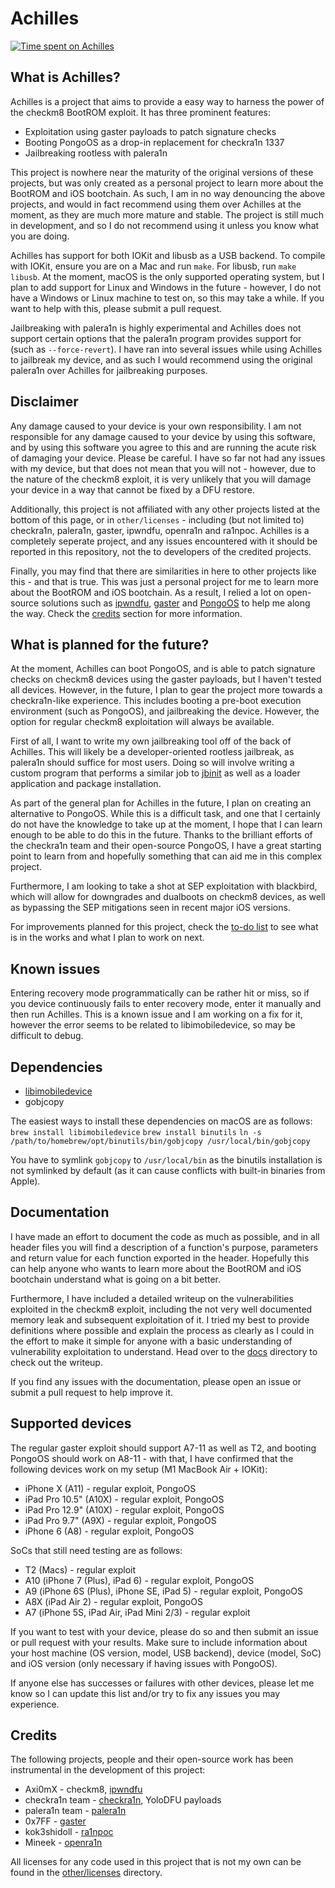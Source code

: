 # Achilles

[![Time spent on Achilles](https://wakatime.com/badge/user/61592169-b9cf-4af8-b6fa-8ac7d4369b01/project/c122878a-9ce8-40b1-a337-e53a7ef5f337.svg)](https://wakatime.com/badge/user/61592169-b9cf-4af8-b6fa-8ac7d4369b01/project/c122878a-9ce8-40b1-a337-e53a7ef5f337)

## What is Achilles?
Achilles is a project that aims to provide a easy way to harness the power of the checkm8 BootROM exploit. It has three prominent features:
* Exploitation using gaster payloads to patch signature checks
* Booting PongoOS as a drop-in replacement for checkra1n 1337
* Jailbreaking rootless with palera1n

This project is nowhere near the maturity of the original versions of these projects, but was only created as a personal project to learn more about the BootROM and iOS bootchain. As such, I am in no way denouncing the above projects, and would in fact recommend using them over Achilles at the moment, as they are much more mature and stable. The project is still much in development, and so I do not recommend using it unless you know what you are doing.

Achilles has support for both IOKit and libusb as a USB backend. To compile with IOKit, ensure you are on a Mac and run `make`. For libusb, run `make libusb`. At the moment, macOS is the only supported operating system, but I plan to add support for Linux and Windows in the future - however, I do not have a Windows or Linux machine to test on, so this may take a while. If you want to help with this, please submit a pull request.

Jailbreaking with palera1n is highly experimental and Achilles does not support certain options that the palera1n program provides support for (such as `--force-revert`). I have ran into several issues while using Achilles to jailbreak my device, and as such I would recommend using the original palera1n over Achilles for jailbreaking purposes.

## Disclaimer
Any damage caused to your device is your own responsibility. I am not responsible for any damage caused to your device by using this software, and by using this software you agree to this and are running the acute risk of damaging your device. Please be careful. I have so far not had any issues with my device, but that does not mean that you will not - however, due to the nature of the checkm8 exploit, it is very unlikely that you will damage your device in a way that cannot be fixed by a DFU restore.

Additionally, this project is not affiliated with any other projects listed at the bottom of this page, or in `other/licenses` - including (but not limited to) checkra1n, palera1n, gaster, ipwndfu, openra1n and ra1npoc. Achilles is a completely seperate project, and any issues encountered with it should be reported in this repository, not the to developers of the credited projects.

Finally, you may find that there are similarities in here to other projects like this - and that is true. This was just a personal project for me to learn more about the BootROM and iOS bootchain. As a result, I relied a lot on open-source solutions such as [ipwndfu](https://github.com/axi0mX/ipwndfu), [gaster](https://github.com/0x7ff/gaster) and [PongoOS](https://github.com/checkra1n/PongoOS) to help me along the way. Check the [credits](#credits) section for more information.

## What is planned for the future?
At the moment, Achilles can boot PongoOS, and is able to patch signature checks on checkm8 devices using the gaster payloads, but I haven't tested all devices. However, in the future, I plan to gear the project more towards a checkra1n-like experience. This includes booting a pre-boot execution environment (such as PongoOS), and jailbreaking the device. However, the option for regular checkm8 exploitation will always be available.

First of all, I want to write my own jailbreaking tool off of the back of Achilles. This will likely be a developer-oriented rootless jailbreak, as palera1n should suffice for most users. Doing so will involve writing a custom program that performs a similar job to [jbinit](https://github.com/palera1n/jbinit) as well as a loader application and package installation.

As part of the general plan for Achilles in the future, I plan on creating an alternative to PongoOS. While this is a difficult task, and one that I certainly do not have the knowledge to take up at the moment, I hope that I can learn enough to be able to do this in the future. Thanks to the brilliant efforts of the checkra1n team and their open-source PongoOS, I have a great starting point to learn from and hopefully something that can aid me in this complex project.

Furthermore, I am looking to take a shot at SEP exploitation with blackbird, which will allow for downgrades and dualboots on checkm8 devices, as well as bypassing the SEP mitigations seen in recent major iOS versions.

For improvements planned for this project, check the [to-do list](TODO.md) to see what is in the works and what I plan to work on next.

## Known issues
Entering recovery mode programmatically can be rather hit or miss, so if you device continuously fails to enter recovery mode, enter it manually and then run Achilles. This is a known issue and I am working on a fix for it, however the error seems to be related to libimobiledevice, so may be difficult to debug.

## Dependencies
* [libimobiledevice](https://github.com/libimobiledevice/libimobiledevice)
* gobjcopy

The easiest ways to install these dependencies on macOS are as follows:
`brew install libimobiledevice`
`brew install binutils`
`ln -s /path/to/homebrew/opt/binutils/bin/gobjcopy /usr/local/bin/gobjcopy`

You have to symlink `gobjcopy` to `/usr/local/bin` as the binutils installation is not symlinked by default (as it can cause conflicts with built-in binaries from Apple).

## Documentation
I have made an effort to document the code as much as possible, and in all header files you will find a description of a function's purpose, parameters and return value for each function exported in the header. Hopefully this can help anyone who wants to learn more about the BootROM and iOS bootchain understand what is going on a bit better.

Furthermore, I have included a detailed writeup on the vulnerabilities exploited in the checkm8 exploit, including the not very well documented memory leak and subsequent exploitation of it. I tried my best to provide definitions where possible and explain the process as clearly as I could in the effort to make it simple for anyone with a basic understanding of vulnerability exploitation to understand. Head over to the [docs](docs/) directory to check out the writeup.

If you find any issues with the documentation, please open an issue or submit a pull request to help improve it.

## Supported devices
The regular gaster exploit should support A7-11 as well as T2, and booting PongoOS should work on A8-11 - with that, I have confirmed that the following devices work on my setup (M1 MacBook Air + IOKit):
* iPhone X (A11) - regular exploit, PongoOS
* iPad Pro 10.5" (A10X) - regular exploit, PongoOS
* iPad Pro 12.9" (A10X) - regular exploit, PongoOS
* iPad Pro 9.7" (A9X) - regular exploit, PongoOS
* iPhone 6 (A8) - regular exploit, PongoOS

SoCs that still need testing are as follows:
* T2 (Macs) - regular exploit
* A10 (iPhone 7 (Plus), iPad 6) - regular exploit, PongoOS
* A9 (iPhone 6S (Plus), iPhone SE, iPad 5) - regular exploit, PongoOS
* A8X (iPad Air 2) - regular exploit, PongoOS
* A7 (iPhone 5S, iPad Air, iPad Mini 2/3) - regular exploit

If you want to test with your device, please do so and then submit an issue or pull request with your results. Make sure to include information about your host machine (OS version, model, USB backend), device (model, SoC) and iOS version (only necessary if having issues with PongoOS).

If anyone else has successes or failures with other devices, please let me know so I can update this list and/or try to fix any issues you may experience.

## Credits
The following projects, people and their open-source work has been instrumental in the development of this project:
* Axi0mX - checkm8, [ipwndfu](https://github.com/axi0mX/ipwndfu)
* checkra1n team - [checkra1n](https://checkra.in/), YoloDFU payloads
* palera1n team - [palera1n](https://palera.in/)
* 0x7FF - [gaster](https://github.com/0x7ff/gaster)
* kok3shidoll - [ra1npoc](https://github.com/kok3shidoll/ra1npoc)
* Mineek - [openra1n](https://github.com/mineek/openra1n)

All licenses for any code used in this project that is not my own can be found in the [other/licenses](other/licenses) directory.
